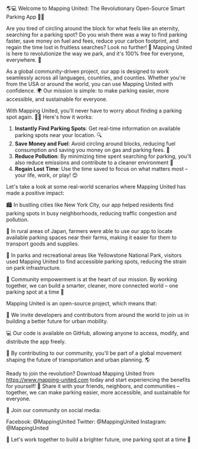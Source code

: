 🌎💻 Welcome to Mapping United: The Revolutionary Open-Source Smart Parking App 🚗🌟

Are you tired of circling around the block for what feels like an eternity, searching for a parking spot? Do you wish there was a way to find parking faster, save money on fuel and fees, reduce your carbon footprint, and regain the time lost in fruitless searches? Look no further! 🤩 Mapping United is here to revolutionize the way we park, and it's 100% free for everyone, everywhere. 💸

As a global community-driven project, our app is designed to work seamlessly across all languages, countries, and counties. Whether you're from the USA or around the world, you can use Mapping United with confidence. 🌍 Our mission is simple: to make parking easier, more accessible, and sustainable for everyone.

With Mapping United, you'll never have to worry about finding a parking spot again. 🙅‍♂️ Here's how it works:

1. **Instantly Find Parking Spots**: Get real-time information on available parking spots near your location. 🔍
2. **Save Money and Fuel**: Avoid circling around blocks, reducing fuel consumption and saving you money on gas and parking fees. 💸
3. **Reduce Pollution**: By minimizing time spent searching for parking, you'll also reduce emissions and contribute to a cleaner environment 🌿
4. **Regain Lost Time**: Use the time saved to focus on what matters most – your life, work, or play! 😊

Let's take a look at some real-world scenarios where Mapping United has made a positive impact:

🏙️ In bustling cities like New York City, our app helped residents find parking spots in busy neighborhoods, reducing traffic congestion and pollution.

🚂 In rural areas of Japan, farmers were able to use our app to locate available parking spaces near their farms, making it easier for them to transport goods and supplies.

🌳 In parks and recreational areas like Yellowstone National Park, visitors used Mapping United to find accessible parking spots, reducing the strain on park infrastructure.

💬 Community empowerment is at the heart of our mission. By working together, we can build a smarter, cleaner, more connected world – one parking spot at a time 🌈

Mapping United is an open-source project, which means that:

🤝 We invite developers and contributors from around the world to join us in building a better future for urban mobility.

💻 Our code is available on GitHub, allowing anyone to access, modify, and distribute the app freely.

🔗 By contributing to our community, you'll be part of a global movement shaping the future of transportation and urban planning. 🌎

Ready to join the revolution? Download Mapping United from https://www.mapping-united.com today and start experiencing the benefits for yourself! 📲 Share it with your friends, neighbors, and communities – together, we can make parking easier, more accessible, and sustainable for everyone.

🤝 Join our community on social media:

Facebook: @MappingUnited
Twitter: @MappingUnited
Instagram: @MappingUnited

👏 Let's work together to build a brighter future, one parking spot at a time 🌟